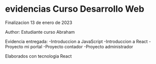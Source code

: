 # evidencias Curso Desarrollo Web

Finalizacion 13 de enero de 2023

Author: Estudiante curso Abraham 

Evidencia entregada: 
-Introduccion a JavaScript
-Introduccion a React 
-Proyecto mi portal 
-Proyecto contador 
-Proyecto administrador

Elaborados con tecnologia React

